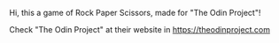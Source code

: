 Hi, this a game of Rock Paper Scissors, made for "The Odin Project"!

Check "The Odin Project" at their website in https://theodinproject.com